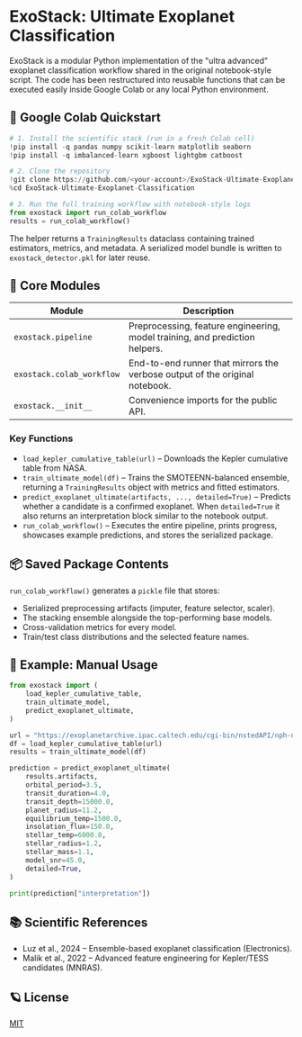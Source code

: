 # ExoStack: Ultimate Exoplanet Classification

ExoStack is a modular Python implementation of the "ultra advanced" exoplanet
classification workflow shared in the original notebook-style script.  The code
has been restructured into reusable functions that can be executed easily inside
Google Colab or any local Python environment.

## 🚀 Google Colab Quickstart

```python
# 1. Install the scientific stack (run in a fresh Colab cell)
!pip install -q pandas numpy scikit-learn matplotlib seaborn
!pip install -q imbalanced-learn xgboost lightgbm catboost

# 2. Clone the repository
!git clone https://github.com/<your-account>/ExoStack-Ultimate-Exoplanet-Classification.git
%cd ExoStack-Ultimate-Exoplanet-Classification

# 3. Run the full training workflow with notebook-style logs
from exostack import run_colab_workflow
results = run_colab_workflow()
```

The helper returns a `TrainingResults` dataclass containing trained estimators,
metrics, and metadata.  A serialized model bundle is written to
`exostack_detector.pkl` for later reuse.

## 🧰 Core Modules

| Module | Description |
| --- | --- |
| `exostack.pipeline` | Preprocessing, feature engineering, model training, and prediction helpers. |
| `exostack.colab_workflow` | End-to-end runner that mirrors the verbose output of the original notebook. |
| `exostack.__init__` | Convenience imports for the public API. |

### Key Functions

- `load_kepler_cumulative_table(url)` – Downloads the Kepler cumulative table
  from NASA.
- `train_ultimate_model(df)` – Trains the SMOTEENN-balanced ensemble, returning
  a `TrainingResults` object with metrics and fitted estimators.
- `predict_exoplanet_ultimate(artifacts, ..., detailed=True)` – Predicts whether
  a candidate is a confirmed exoplanet.  When `detailed=True` it also returns an
  interpretation block similar to the notebook output.
- `run_colab_workflow()` – Executes the entire pipeline, prints progress,
  showcases example predictions, and stores the serialized package.

## 📦 Saved Package Contents

`run_colab_workflow()` generates a `pickle` file that stores:

- Serialized preprocessing artifacts (imputer, feature selector, scaler).
- The stacking ensemble alongside the top-performing base models.
- Cross-validation metrics for every model.
- Train/test class distributions and the selected feature names.

## 🧪 Example: Manual Usage

```python
from exostack import (
    load_kepler_cumulative_table,
    train_ultimate_model,
    predict_exoplanet_ultimate,
)

url = "https://exoplanetarchive.ipac.caltech.edu/cgi-bin/nstedAPI/nph-nstedAPI?table=cumulative&format=csv"
df = load_kepler_cumulative_table(url)
results = train_ultimate_model(df)

prediction = predict_exoplanet_ultimate(
    results.artifacts,
    orbital_period=3.5,
    transit_duration=4.0,
    transit_depth=15000.0,
    planet_radius=11.2,
    equilibrium_temp=1500.0,
    insolation_flux=150.0,
    stellar_temp=6000.0,
    stellar_radius=1.2,
    stellar_mass=1.1,
    model_snr=45.0,
    detailed=True,
)

print(prediction["interpretation"])
```

## 📚 Scientific References

- Luz et al., 2024 – Ensemble-based exoplanet classification (Electronics).
- Malik et al., 2022 – Advanced feature engineering for Kepler/TESS candidates
  (MNRAS).

## 🪐 License

[MIT](LICENSE)
